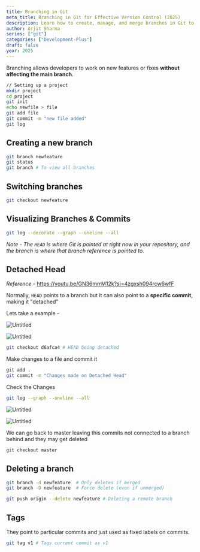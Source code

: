 ```yaml
---
title: Branching in Git
meta_title: Branching in Git for Effective Version Control (2025)
description: Learn how to create, manage, and merge branches in Git to work on features without affecting the main codebase. Essential for modern development teams in 2025.
author: Arjit Sharma
series: ["git"]
categories: ["Development-Plus"]
draft: false
year: 2025
---
```


Branching allows developers to work on new features or fixes **without affecting the main branch**.

```bash
// Setting up a project
mkdir project
cd project
git init
echo newfile > file
git add file
git commit -m "new file added"
git log
```

## Creating a new branch

```bash
git branch newfeature
git status
git branch # To view all branches
```

## Switching branches

```bash
git checkout newfeature 
```

## Visualizing Branches & Commits

```bash
git log --decorate --graph --oneline --all
```

*Note - The `HEAD` is where Git is pointed at right now in your repository, and the branch is where that branch reference is pointed to.*

## **Detached Head**

*Reference* - https://youtu.be/GN36mrrM12k?si=4zgxsh094rcw6wfF

Normally, `HEAD` points to a branch but it can also point to a **specific commit**, making it "detached”

Lets take a example - 

![Untitled](https://res.cloudinary.com/dwa6rcttw/image/upload/v1741778037/Untitled_2_ble9ha.png)

![Untitled](https://res.cloudinary.com/dwa6rcttw/image/upload/v1741778036/Untitled_1_eqbxou.png)

```bash
git checkout d6afca4 # HEAD being detached
```

Make changes to a file and commit it

```bash
git add .
git commit -m "Changes made on Detached Head"
```

Check the Changes 

```bash
git log --graph --oneline --all
```

![Untitled](https://res.cloudinary.com/dwa6rcttw/image/upload/v1741778036/Untitled_4_v2i2jm.png)

![Untitled](https://res.cloudinary.com/dwa6rcttw/image/upload/v1741778036/Untitled_3_ikyjza.png)

We can go back to master leaving this commits not connected to a branch behind and they may get deleted

```bash
git checkout master
```

## Deleting a branch

```bash
git branch -d newfeature  # Only deletes if merged
git branch -D newfeature  # Force delete (even if unmerged)

git push origin --delete newfeature # Deleting a remote branch
```

## Tags

They point to particular commits and just used as fixed labels on commits.

```bash
git tag v1 # Tags current commit as v1
```